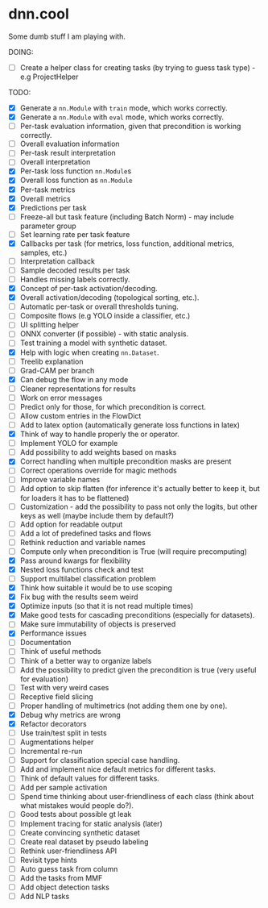 # dnn.cool

Some dumb stuff I am playing with.

DOING:

- [ ] Create a helper class for creating tasks (by trying to guess task type) - e.g ProjectHelper

TODO:

- [x] Generate a `nn.Module` with `train` mode, which works correctly.
- [x] Generate a `nn.Module` with `eval` mode, which works correctly.
- [ ] Per-task evaluation information, given that precondition is working correctly.
- [ ] Overall evaluation information
- [ ] Per-task result interpretation
- [ ] Overall interpretation
- [x] Per-task loss function `nn.Module`s
- [x] Overall loss function as `nn.Module`
- [x] Per-task metrics
- [x] Overall metrics
- [x] Predictions per task
- [ ] Freeze-all but task feature (including Batch Norm) - may include parameter group
- [ ] Set learning rate per task feature
- [x] Callbacks per task (for metrics, loss function, additional metrics, samples, etc.)
- [ ] Interpretation callback
- [ ] Sample decoded results per task
- [ ] Handles missing labels correctly.
- [x] Concept of per-task activation/decoding.
- [x] Overall activation/decoding (topological sorting, etc.).
- [ ] Automatic per-task or overall thresholds tuning.
- [ ] Composite flows (e.g YOLO inside a classifier, etc.)
- [ ] UI splitting helper
- [ ] ONNX converter (if possible) - with static analysis.
- [ ] Test training a model with synthetic dataset.
- [x] Help with logic when creating `nn.Dataset`.
- [ ] Treelib explanation
- [ ] Grad-CAM per branch
- [x] Can debug the flow in any mode
- [ ] Cleaner representations for results
- [ ] Work on error messages
- [ ] Predict only for those, for which precondition is correct.
- [ ] Allow custom entries in the FlowDict
- [ ] Add to latex option (automatically generate loss functions in latex)
- [x] Think of way to handle properly the or operator.
- [ ] Implement YOLO for example
- [ ] Add possibility to add weights based on masks
- [x] Correct handling when multiple precondition masks are present
- [ ] Correct operations override for magic methods
- [ ] Improve variable names
- [ ] Add option to skip flatten (for inference it's actually better to keep it, but for loaders it has to be flattened)
- [ ] Customization - add the possibility to pass not only the logits, but other keys as well (maybe include them by default?)
- [ ] Add option for readable output
- [ ] Add a lot of predefined tasks and flows
- [ ] Rethink reduction and variable names
- [ ] Compute only when precondition is True (will require precomputing)
- [x] Pass around kwargs for flexibility
- [x] Nested loss functions check and test
- [ ] Support multilabel classification problem
- [x] Think how suitable it would be to use scoping
- [x] Fix bug with the results seem weird
- [x] Optimize inputs (so that it is not read multiple times)
- [x] Make good tests for cascading preconditions (especially for datasets).
- [ ] Make sure immutability of objects is preserved
- [x] Performance issues
- [ ] Documentation
- [ ] Think of useful methods
- [ ] Think of a better way to organize labels
- [ ] Add the possibility to predict given the precondition is true (very useful for evaluation)
- [ ] Test with very weird cases
- [ ] Receptive field slicing
- [ ] Proper handling of multimetrics (not adding them one by one).
- [x] Debug why metrics are wrong
- [x] Refactor decorators
- [ ] Use train/test split in tests
- [ ] Augmentations helper
- [ ] Incremental re-run
- [ ] Support for classification special case handling.
- [ ] Add and implement nice default metrics for different tasks.
- [ ] Think of default values for different tasks.
- [ ] Add per sample activation
- [ ] Spend time thinking about user-friendliness of each class (think about what mistakes would people do?).
- [ ] Good tests about possible gt leak
- [ ] Implement tracing for static analysis (later)
- [ ] Create convincing synthetic dataset
- [ ] Create real dataset by pseudo labeling
- [ ] Rethink user-friendliness API
- [ ] Revisit type hints
- [ ] Auto guess task from column
- [ ] Add the tasks from MMF
- [ ] Add object detection tasks
- [ ] Add NLP tasks
